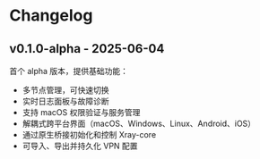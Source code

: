 # Changelog

## v0.1.0-alpha - 2025-06-04

首个 alpha 版本，提供基础功能：
- 多节点管理，可快速切换
- 实时日志面板与故障诊断
- 支持 macOS 权限验证与服务管理
- 解耦式跨平台界面（macOS、Windows、Linux、Android、iOS）
- 通过原生桥接初始化和控制 Xray-core
- 可导入、导出并持久化 VPN 配置

